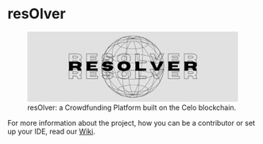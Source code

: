 # resOlver

<figure>
    <img src="presentation_img/resOlver_logo.png" alt="resOlver Logo" />
    <figcaption>resOlver: a Crowdfunding Platform built on the Celo blockchain.</figcaption>
</figure>

For more information about the project, how you can be a contributor or set up your IDE, read our [Wiki](https://github.com/IanoNjuguna/resOlver/wiki).
